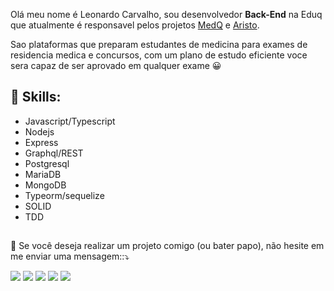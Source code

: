 

<p align="left"> 
 Olá meu nome é Leonardo Carvalho, sou desenvolvedor <strong>Back-End</strong> na Eduq que atualmente é responsavel pelos projetos  <a href="http://medq.com.br/" alt="Medq">MedQ</a> e <a href="https://pages.aristo.com.br/experience/?utm_source=sitejj" alt="jjmentoria">Aristo</a>.
</p>
<p align="left"> 
Sao plataformas que preparam estudantes de
 medicina para exames de residencia medica e concursos, com um plano de estudo eficiente voce sera capaz de ser aprovado em qualquer exame 😀
</p>


<p align="left">

## 🚀 Skills:
 - Javascript/Typescript
 - Nodejs
 - Express
 - Graphql/REST
 - Postgresql
 - MariaDB
 - MongoDB
 - Typeorm/sequelize
 - SOLID
 - TDD
</p>



##

<p align="left">
  💌 Se você deseja realizar um projeto comigo (ou bater papo), não hesite em me enviar uma mensagem::⤵️
</p>

<p align="left">
  <a href="mailto:leo.carvalholkp@gmail.com" alt="Gmail">
  <img src="https://img.shields.io/badge/-Gmail-FF0000?style=flat-square&labelColor=FF0000&logo=gmail&logoColor=white&link=leo.carvalholkp@gmail.com" /></a>

  <a href="https://www.linkedin.com/in/leonardo-carvalho-0988471b3/" alt="Linkedin">
  <img src="https://img.shields.io/badge/-Linkedin-0e76a8?style=flat-square&logo=Linkedin&logoColor=white&link=https://www.linkedin.com/in/leonardo-carvalho-0988471b3/" /></a>

  <a href="#" alt="WhatsApp">
  <img src="https://img.shields.io/badge/-WhatsApp-25d366?style=flat-square&labelColor=25d366&logo=whatsapp&logoColor=white&link=API-DO-SEU-WHATSAPP"/></a>

  <a href="https://www.facebook.com/leo.carvalho.758/" alt="Facebook">
  <img src="https://img.shields.io/badge/-Facebook-3b5998?style=flat-square&labelColor=3b5998&logo=facebook&logoColor=white&link=https://www.facebook.com/leo.carvalho.758/"/></a>

  <a href="https://www.instagram.com/leonardocarvalh0/" alt="Instagram">
  <img src="https://img.shields.io/badge/-Instagram-DF0174?style=flat-square&labelColor=DF0174&logo=instagram&logoColor=white&link=https://www.instagram.com/leonardocarvalh0/"/></a>
</p> 

